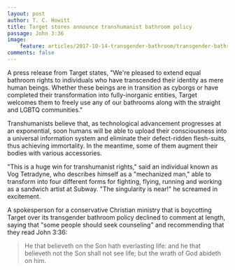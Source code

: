 ```yaml
---
layout: post
author: T. C. Howitt
title: Target stores announce transhumanist bathroom policy
passage: John 3:36
image:
    feature: articles/2017-10-14-transgender-bathroom/transgender-bathroom.png
comments: false
---
```


A press release from Target states, "We're pleased to extend equal bathroom rights to individuals who have transcended their identity as mere human beings.  Whether these beings are in transition as cyborgs or have completed their transformation into fully-inorganic entities, Target welcomes them to freely use any of our bathrooms along with the straight and LGBTQ communities."

Transhumanists believe that, as technological advancement progresses at an exponential, soon humans will be able to upload their consciousness into a universal information system and eliminate their defect-ridden flesh-suits, thus achieving immortality.  In the meantime, some of them augment their bodies with various accessories.

"This is a huge win for transhumanist rights," said an individual known as Vog Tetradyne, who describes himself as a "mechanized man," able to transform into four different forms for fighting, flying, running and working as a sandwich artist at Subway.  "The singularity is near!" he screamed in excitement.

A spokesperson for a conservative Christian ministry that is boycotting Target over its transgender bathroom policy declined to comment at length, saying that "some people should seek counseling" and recommending that they read John 3:36:

> He that believeth on the Son hath everlasting life: and he that believeth not the Son shall not see life; but the wrath of God abideth on him.
